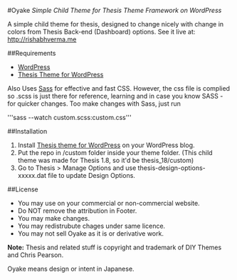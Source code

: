 #Oyake
_Simple Child Theme for Thesis Theme Framework on WordPress_

A simple child theme for thesis, designed to change nicely with change in colors from Thesis Back-end (Dashboard) options. See it live at: http://rishabhverma.me

##Requirements
* [WordPress](http://wordpress.org)
* [Thesis Theme for WordPress](http://www.64notes.com/thesis)

Also Uses [Sass](htt://sass-lang.com) for effective and fast CSS. However, the css file is complied so .scss is just there for reference, learning and in case you know SASS - for quicker changes. Too make changes with Sass, just run

'''sass --watch custom.scss:custom.css'''

##Installation
1. Install [Thesis theme for WordPress](http://www.64notes.com/thesis) on your WordPress blog.
2. Put the repo in /custom folder inside your theme folder. (This child theme was made for Thesis 1.8, so it'd be thesis_18/custom)
3. Go to Thesis > Manage Options and use thesis-design-options-xxxxx.dat file to update Design Options.

##License
* You may use on your commercial or non-commercial website.
* Do NOT remove the attribution in Footer.
* You may make changes.
* You may redistrubute chages under same licence.
* You may not sell Oyake as it is or derivative work.

**Note:** Thesis and related stuff is copyright and trademark of DIY Themes and Chris Pearson.

Oyake means design or intent in Japanese.
